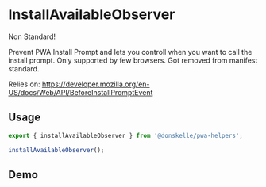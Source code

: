 # InstallAvailableObserver
Non Standard!

Prevent PWA Install Prompt and lets you controll when you want to call the install prompt.
Only supported by few browsers. Got removed from manifest standard.

Relies on:
https://developer.mozilla.org/en-US/docs/Web/API/BeforeInstallPromptEvent

## Usage

```ts
export { installAvailableObserver } from '@donskelle/pwa-helpers';

installAvailableObserver();
```

## Demo
